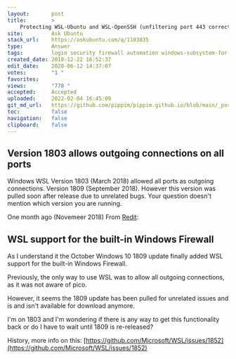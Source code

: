 ```yaml
---
layout:       post
title:        >
    Protecting WSL-Ubuntu and WSL-OpenSSH (unfiltering port 443 correctly, to use just these)
site:         Ask Ubuntu
stack_url:    https://askubuntu.com/q/1103835
type:         Answer
tags:         login security firewall automation windows-subsystem-for-linux
created_date: 2018-12-22 16:52:37
edit_date:    2020-06-12 14:37:07
votes:        "1 "
favorites:    
views:        "778 "
accepted:     Accepted
uploaded:     2022-02-04 16:45:09
git_md_url:   https://github.com/pippim/pippim.github.io/blob/main/_posts/2018/2018-12-22-Protecting-WSL-Ubuntu-and-WSL-OpenSSH-_unfiltering-port-443-correctly_-to-use-just-these_.md
toc:          false
navigation:   false
clipboard:    false
---
```


## Version 1803 allows outgoing connections on all ports 

Windows WSL Version 1803 (March 2018) allowed all ports as outgoing connections. Version 1809 (September 2018). However this version was pulled soon after release due to unrelated bugs. Your question doesn't mention which version you are running.

One month ago (Novemeer 2018) From [Redit][1]:

## WSL support for the built-in Windows Firewall

As I understand it the October Windows 10 1809 update finally added WSL support for the built-in Windows Firewall.

Previously, the only way to use WSL was to allow all outgoing connections, as it was not aware of pico.

However, it seems the 1809 update has been pulled for unrelated issues and is and isn't available for download anymore.

I'm on 1803 and I'm wondering if there is any way to get this functionality back or do I have to wait until 1809 is re-released?

History, more info on this: [https://github.com/Microsoft/WSL/issues/1852](https://github.com/Microsoft/WSL/issues/1852)


  [1]: https://www.reddit.com/r/bashonubuntuonwindows/comments/9sn6a3/wsl_support_for_the_builtin_windows_firewall/
